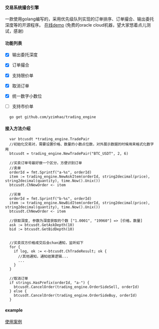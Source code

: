 #### 交易系统撮合引擎
  一款使用golang编写的，采用优先级队列实现的订单排序、订单撮合、输出委托深度等的开源程序。
  <a href="http://132.226.14.192:8080/demo">在线demo</a> (免费的oracle cloud机器，望大家悠着点儿测试，感谢)
#### 功能列表
  - [x] 输出委托深度
  - [x] 订单撮合  
  - [x] 支持限价单
  - [x] 取消订单
  - [x] 统一数字小数位
  - [ ] 支持市价单


####
```
  go get github.com/yzimhao/trading_engine
```

#### 接入方法介绍
```
  var btcusdt *trading_engine.TradePair
  //初始化交易对，需要设置价格、数量的小数点位数，对外展示数据的时候用来格式化数字用
  btcusdt = trading_engine.NewTradePair("BTC_USDT", 2, 6)

  //买卖订单号最好做一个区分，方便识别订单
  //卖单 
  orderId = fmt.Sprintf("a-%s", orderId)
  item := trading_engine.NewAskItem(orderId, string2decimal(price), string2decimal(quantity), time.Now().Unix())
  btcusdt.ChNewOrder <- item

  //买单
  orderId = fmt.Sprintf("b-%s", orderId)
  item := trading_engine.NewBidItem(orderId, string2decimal(price), string2decimal(quantity), time.Now().Unix())
  btcusdt.ChNewOrder <- item

  //获取深度, 参数为深度获取的个数 ["1.0001", "19960"] => [价格，数量]
  ask := btcusdt.GetAskDepth(10)
  bid := btcusdt.GetBidDepth(10)


  //买卖双方价格成交后会chan通知，监听如下
  for {
    if log, ok := <-btcusdt.ChTradeResult; ok {
      //其他通知，通知结算逻辑...
      ...
    }
  }

  //取消订单
  if strings.HasPrefix(orderId, "a-") {
    btcusdt.CancelOrder(trading_engine.OrderSideSell, orderId)
  } else {
    btcusdt.CancelOrder(trading_engine.OrderSideBuy, orderId)
  }

```  



#### example
  <a href="example">使用案例</a>